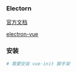 ### Electorn 

[官方文档](http://www.electronjs.org/docs/tutorial/quick-start)

[electron-vue](https://simulatedgreg.gitbooks.io/electron-vue/content/cn/getting_started.html)

### 安装

```bash
# 需要安装 vue-init 脚手架



```
